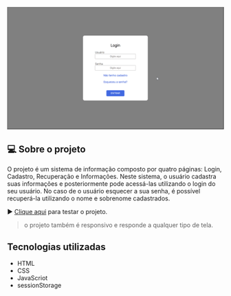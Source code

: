 

<img src="images/gravacao.gif" alt="gravação da tela">


## 💻 Sobre o projeto

O projeto é um sistema de informação composto por quatro páginas: Login, Cadastro, Recuperação e Informações. Neste sistema, o usuário cadastra suas informações e posteriormente pode acessá-las utilizando o login do seu usuário. No caso de o usuário esquecer a sua senha, é possível recuperá-la utilizando o nome e sobrenome cadastrados.

▶️ [Clique aqui](https://gabriel-augg.github.io/fomulario-de-informacoes/) para testar o projeto.

> o projeto também é responsivo e responde a qualquer tipo de tela.

## Tecnologias utilizadas

- HTML
- CSS
- JavaScriot
- sessionStorage





